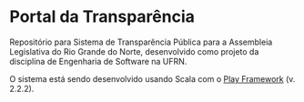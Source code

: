 Portal da Transparência
=======================

Repositório para Sistema de Transparência Pública para a Assembleia Legislativa
do Rio Grande do Norte, desenvolvido como projeto da disciplina de Engenharia
de Software na UFRN.

O sistema está sendo desenvolvido usando Scala com o [Play Framework][play] (v.
2.2.2).

[play]: http://www.playframework.com/ (Play Framework)
